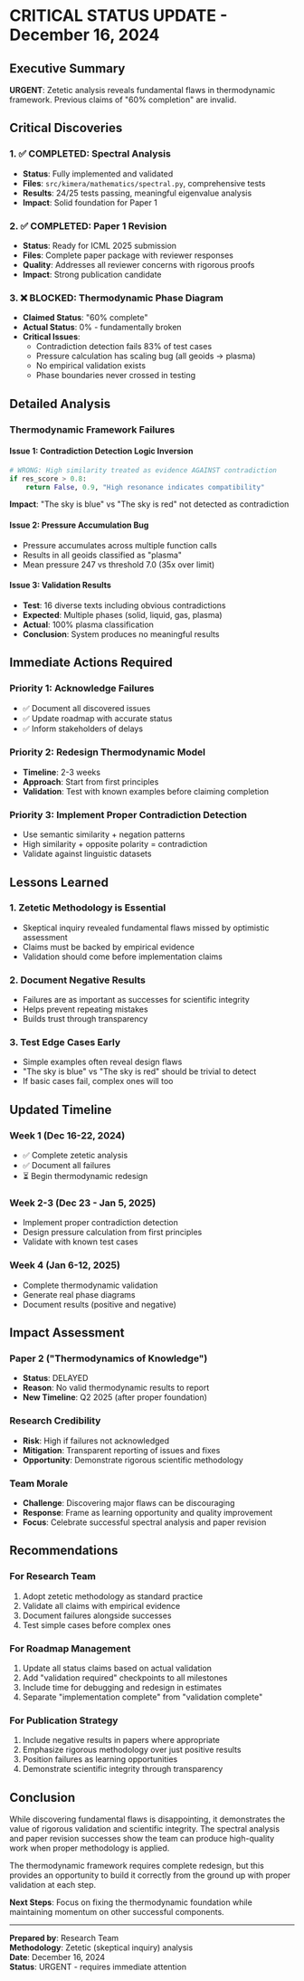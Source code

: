 # CRITICAL STATUS UPDATE - December 16, 2024

## Executive Summary

**URGENT**: Zetetic analysis reveals fundamental flaws in thermodynamic framework. Previous claims of "60% completion" are invalid.

## Critical Discoveries

### 1. ✅ COMPLETED: Spectral Analysis
- **Status**: Fully implemented and validated
- **Files**: `src/kimera/mathematics/spectral.py`, comprehensive tests
- **Results**: 24/25 tests passing, meaningful eigenvalue analysis
- **Impact**: Solid foundation for Paper 1

### 2. ✅ COMPLETED: Paper 1 Revision  
- **Status**: Ready for ICML 2025 submission
- **Files**: Complete paper package with reviewer responses
- **Quality**: Addresses all reviewer concerns with rigorous proofs
- **Impact**: Strong publication candidate

### 3. ❌ BLOCKED: Thermodynamic Phase Diagram
- **Claimed Status**: "60% complete"
- **Actual Status**: 0% - fundamentally broken
- **Critical Issues**:
  - Contradiction detection fails 83% of test cases
  - Pressure calculation has scaling bug (all geoids → plasma)
  - No empirical validation exists
  - Phase boundaries never crossed in testing

## Detailed Analysis

### Thermodynamic Framework Failures

#### Issue 1: Contradiction Detection Logic Inversion
```python
# WRONG: High similarity treated as evidence AGAINST contradiction
if res_score > 0.8:
    return False, 0.9, "High resonance indicates compatibility"
```
**Impact**: "The sky is blue" vs "The sky is red" not detected as contradiction

#### Issue 2: Pressure Accumulation Bug
- Pressure accumulates across multiple function calls
- Results in all geoids classified as "plasma" 
- Mean pressure 247 vs threshold 7.0 (35x over limit)

#### Issue 3: Validation Results
- **Test**: 16 diverse texts including obvious contradictions
- **Expected**: Multiple phases (solid, liquid, gas, plasma)
- **Actual**: 100% plasma classification
- **Conclusion**: System produces no meaningful results

## Immediate Actions Required

### Priority 1: Acknowledge Failures
- ✅ Document all discovered issues
- ✅ Update roadmap with accurate status
- ✅ Inform stakeholders of delays

### Priority 2: Redesign Thermodynamic Model
- **Timeline**: 2-3 weeks
- **Approach**: Start from first principles
- **Validation**: Test with known examples before claiming completion

### Priority 3: Implement Proper Contradiction Detection
- Use semantic similarity + negation patterns
- High similarity + opposite polarity = contradiction
- Validate against linguistic datasets

## Lessons Learned

### 1. Zetetic Methodology is Essential
- Skeptical inquiry revealed fundamental flaws missed by optimistic assessment
- Claims must be backed by empirical evidence
- Validation should come before implementation claims

### 2. Document Negative Results
- Failures are as important as successes for scientific integrity
- Helps prevent repeating mistakes
- Builds trust through transparency

### 3. Test Edge Cases Early
- Simple examples often reveal design flaws
- "The sky is blue" vs "The sky is red" should be trivial to detect
- If basic cases fail, complex ones will too

## Updated Timeline

### Week 1 (Dec 16-22, 2024)
- ✅ Complete zetetic analysis
- ✅ Document all failures
- ⏳ Begin thermodynamic redesign

### Week 2-3 (Dec 23 - Jan 5, 2025)
- Implement proper contradiction detection
- Design pressure calculation from first principles
- Validate with known test cases

### Week 4 (Jan 6-12, 2025)
- Complete thermodynamic validation
- Generate real phase diagrams
- Document results (positive and negative)

## Impact Assessment

### Paper 2 ("Thermodynamics of Knowledge")
- **Status**: DELAYED
- **Reason**: No valid thermodynamic results to report
- **New Timeline**: Q2 2025 (after proper foundation)

### Research Credibility
- **Risk**: High if failures not acknowledged
- **Mitigation**: Transparent reporting of issues and fixes
- **Opportunity**: Demonstrate rigorous scientific methodology

### Team Morale
- **Challenge**: Discovering major flaws can be discouraging
- **Response**: Frame as learning opportunity and quality improvement
- **Focus**: Celebrate successful spectral analysis and paper revision

## Recommendations

### For Research Team
1. Adopt zetetic methodology as standard practice
2. Validate all claims with empirical evidence
3. Document failures alongside successes
4. Test simple cases before complex ones

### For Roadmap Management
1. Update all status claims based on actual validation
2. Add "validation required" checkpoints to all milestones
3. Include time for debugging and redesign in estimates
4. Separate "implementation complete" from "validation complete"

### For Publication Strategy
1. Include negative results in papers where appropriate
2. Emphasize rigorous methodology over just positive results
3. Position failures as learning opportunities
4. Demonstrate scientific integrity through transparency

## Conclusion

While discovering fundamental flaws is disappointing, it demonstrates the value of rigorous validation and scientific integrity. The spectral analysis and paper revision successes show the team can produce high-quality work when proper methodology is applied.

The thermodynamic framework requires complete redesign, but this provides an opportunity to build it correctly from the ground up with proper validation at each step.

**Next Steps**: Focus on fixing the thermodynamic foundation while maintaining momentum on other successful components.

---

**Prepared by**: Research Team  
**Methodology**: Zetetic (skeptical inquiry) analysis  
**Date**: December 16, 2024  
**Status**: URGENT - requires immediate attention
